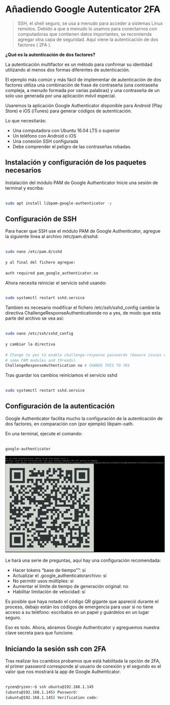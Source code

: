 # Añadiendo Google Autenticator 2FA 

> SSH, el shell seguro, se usa a menudo para acceder a sistemas Linux remotos. Debido a que a menudo lo usamos para conectarnos con computadoras que contienen datos importantes, se recomienda agregar otra capa de seguridad. Aquí viene la autenticación de dos factores ( 2FA ).

__¿Qué es la autenticación de dos factores?__

La autenticación multifactor es un método para confirmar su identidad utilizando al menos dos formas diferentes de autenticación. 

El ejemplo más común y más fácil de implementar de autenticación de dos factores utiliza una combinación de frase de contraseña (una contraseña compleja, a menudo formada por varias palabras) y una contraseña de un solo uso generada por una aplicación móvil especial.

Usaremos la aplicación Google Authenticator disponible para Android (Play Store) e iOS (iTunes) para generar códigos de autenticación.

Lo que necesitarás:
- Una computadora con Ubuntu 16.04 LTS o superior
- Un teléfono con Android o iOS
- Una conexión SSH configurada
- Debe comprender el peligro de las contraseñas robadas.

## Instalación y configuración de los paquetes necesarios

Instalación del módulo PAM de Google Authenticator
Inicie una sesión de terminal y escriba:

```sh

sudo apt install libpam-google-authenticator -y

```

## Configuración de SSH

Para hacer que SSH use el módulo PAM de Google Authenticator, agregue la siguiente línea al archivo /etc/pam.d/sshd:

```sh

sudo nano /etc/pam.d/sshd

y al final del fichero agregue:

auth required pam_google_authenticator.so

```

Ahora necesita reiniciar el servicio sshd usando:

```sh

sudo systemctl restart sshd.service

```


Tambien es necesario modificar el fichero /etc/ssh/sshd_config cambie la directiva ChallengeResponseAuthenticationde no a yes, de modo que esta parte del archivo se vea así:

```sh

sudo nano /etc/ssh/sshd_config

y cambiar la directiva

# Change to yes to enable challenge-response passwords (beware issues with
# some PAM modules and threads)
ChallengeResponseAuthentication no # CHANGE THIS TO YES

```

Tras guardar los cambios reiniciamos el servicio sshd


```sh

sudo systemctl restart sshd.service

```

## Configuración de la autenticación

Google Authenticator facilita mucho la configuración de la autenticación de dos factores, en comparación con (por ejemplo) libpam-oath.

En una terminal, ejecute el comando:

```sh

google-authenticator

```
![An image](./images/qr.png)

Le hará una serie de preguntas, aquí hay una configuración recomendada:

- Hacer tokens “base de tiempo””: sí
- Actualizar el .google_authenticatorarchivo: sí
- No permitir usos múltiples: sí
- Aumentar el límite de tiempo de generación original: no
- Habilitar limitación de velocidad: sí

Es posible que haya notado el código QR gigante que apareció durante el proceso, debajo están los códigos de emergencia para usar si no tiene acceso a su teléfono: escríbalos en un papel y guárdelos en un lugar seguro.

Eso es todo. Ahora, abramos Google Authenticator y agreguemos nuestra clave secreta para que funcione.

## Iniciando la sesión ssh con 2FA

Tras realizar los ccambios probamos que está habilitada la opción de 2FA, el primer password corresponde al usuario de conexión y el segundo es el valor que nos mostrará la app de Google Authenticator.

```sh

ryzen@ryzen:~$ ssh ubuntu@192.168.1.145
(ubuntu@192.168.1.145) Password: 
(ubuntu@192.168.1.145) Verification code: 

```

